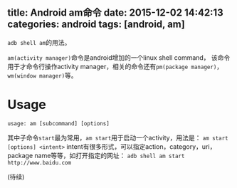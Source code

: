 title: Android am命令
date: 2015-12-02 14:42:13
categories: android
tags: [android, am]
---

`adb shell am`的用法。

<!-- more -->

`am(activity manager)`命令是android增加的一个linux shell command，
该命令用于才命令行操作activity manager，相关的命令还有`pm(package manager)`，
`wm(window manager)`等。

# Usage
`usage: am [subcommand] [options]`

其中子命令`start`最为常用，`am start`用于启动一个activity，用法是： `am start [options] <intent>`
intent有很多形式，可以指定action，category，uri，package name等等，如打开指定的网址：
`adb shell am start http://www.baidu.com`

(待续)